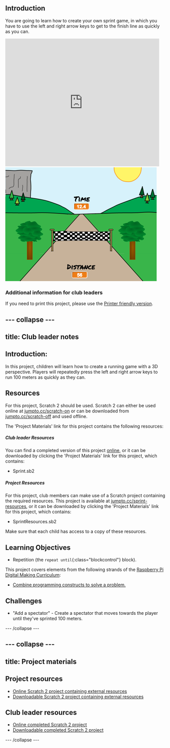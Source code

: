 ## Introduction

You are going to learn how to create your own sprint game, in which you have to use the left and right arrow keys to get to the finish line as quickly as you can.

<div class="scratch-preview">
  <iframe allowtransparency="true" width="485" height="402" src="https://scratch.mit.edu/projects/embed/85609372/?autostart=false" frameborder="0"></iframe>
  <img src="images/sprint-final.png">
</div>

### Additional information for club leaders

If you need to print this project, please use the [Printer friendly version](./print).


--- collapse ---
---
title: Club leader notes
---


## Introduction:
In this project, children will learn how to create a running game with a 3D perspective. Players will repeatedly press the left and right arrow keys to run 100 meters as quickly as they can.

## Resources
For this project, Scratch 2 should be used. Scratch 2 can either be used online at [jumpto.cc/scratch-on](http://jumpto.cc/scratch-on) or can be downloaded from [jumpto.cc/scratch-off](http://jumpto.cc/scratch-off) and used offline.

The 'Project Materials' link for this project contains the following resources:

##### Club leader Resources

You can find a completed version of this project <a href="http://scratch.mit.edu/projects/85609372/#editor">online</a>, or it can be downloaded by clicking the 'Project Materials' link for this project, which contains:

+ Sprint.sb2

##### Project Resources

For this project, club members can make use of a Scratch project containing the required resources. This project is available at [jumpto.cc/sprint-resources](http://jumpto.cc/sprint-resources), or it can be downloaded by clicking the 'Project Materials' link for this project, which contains:

+ SprintResources.sb2

Make sure that each child has access to a copy of these resources.

## Learning Objectives
+ Repetition (the `repeat until`{:class="blockcontrol"} block).

This project covers elements from the following strands of the [Raspberry Pi Digital Making Curriculum](http://rpf.io/curriculum):

+ [Combine programming constructs to solve a problem.](https://www.raspberrypi.org/curriculum/programming/builder)

## Challenges
+ "Add a spectator" - Create a spectator that moves towards the player until they've sprinted 100 meters.


--- /collapse ---


--- collapse ---
---
title: Project materials
---
## Project resources
* [Online Scratch 2 project containing external resources](http://jumpto.cc/sprint-resources)
* [Downloadable Scratch 2 project containing external resources](resources/SprintResources.sb2)

## Club leader resources
* [Online completed Scratch 2 project](http://scratch.mit.edu/projects/85609372/#editor)
* [Downloadable completed Scratch 2 project](resources/Sprint.sb2)

--- /collapse ---